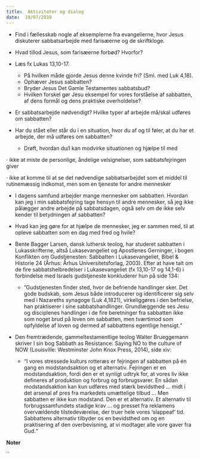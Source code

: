 ```yaml
---
title:  Aktiviteter og dialog
date:  19/07/2019
---
```


* 	Find i fællesskab nogle af eksemplerne fra evangelierne, hvor Jesus diskuterer sabbatsarbejde med farisæerne og de skriftkloge.

* 	Hvad tillod Jesus, som farisæerne forbød? Hvorfor?

* 	Læs fx Lukas 13,10-17.
	* 	På hvilken måde gjorde Jesus denne kvinde fri? (Sml. med Luk 4,18).
	* 	Ophæver Jesus sabbatten?
	* 	Bryder Jesus Det Gamle Testamentes sabbatsbud?
	* 	Hvilken forskel gør Jesu eksempel for vores forståelse af sabbatten, af dens formål og dens praktiske overholdelse?

* 	Er sabbatsarbejde nødvendigt? Hvilke typer af arbejde må/skal udføres om sabbatten?

* 	Har du stået eller står du i en situation, hvor du af og til føler, at du har et arbejde, der må udføres om sabbatten?
	* 	Drøft, hvordan du/I kan modvirke situationen og hjælpe til med

·	ikke at miste de personlige, åndelige velsignelser, som sabbatsfejringen giver

·	ikke at komme til at se det nødvendige sabbatsarbejdet som et middel til rutinemæssig indkomst, men som en tjeneste for andre mennesker

* 	I dagens samfund arbejder mange mennesker om sabbatten. Hvordan kan jeg i min sabbatsfejring tage hensyn til andre mennesker, så jeg ikke pålægger andre arbejde på sabbatsdagen, også selv om de ikke selv kender til betydningen af sabbatten?

* 	Hvad kan jeg gøre for at hjælpe de mennesker, jeg er sammen med, til at opleve sabbatten som en dag med fred og hvile?

* 	Bente Bagger Larsen, dansk luthersk teolog, har studeret sabbatten i Lukasskrifterne, altså Lukasevangeliet og Apostlenes Gerninger, i bogen Konflikten om Gudstjenesten: Sabbatten i Lukasevangeliet, Bibel & Historie 24 (Århus: Århus Universitetsforlag, 2003). Efter at have talt om de fire sabbatshelbredelser i Lukasevangeliet (fx 13,10-17 og 14,1-6) i forbindelse med Israels gudstjeneste konkluderer hun på side 134:
	* ”Gudstjenesten finder sted, hvor de befriende handlinger sker. Det gode budskab, som Jesus både introducerer og identificerer sig selv med i Nazareths synagoge (Luk 4,1821), virkeliggøres i den befrielse, han praktiserer i sine sabbatshandlinger. Grundlæggende ses Jesu og disciplenes handlinger i de fire beretninger fra sabbatten ikke som noget brud på loven om sabbatten, men tværtimod som opfyldelse af loven og dermed af sabbattens egentlige hensigt.“

* 	Den fremtrædende, gammeltestamentlige teolog Walter Brueggemann skriver I sin bog Sabbath as Resistance: Saying NO to the culture of NOW (Louisville: Westminster John Knox Press, 2014), side xiv:
	* “I vores stressede kulturs rotteræs er fejringen af sabbatten på én gang en modstandsaktion og et alternativ. Fejringen er en modstandsaktion, fordi den er et synligt udtryk for, at vores liv ikke defineres af produktion og forbrug og forbrugsvarer. En sådan modstandsaktion kan kun udføres med stærk bevidsthed … midt i det arsenal af pres fra markedets umættelige tilbud … Men sabbatten er ikke kun modstand. Den er et alternativ. Et alternativ til forbrugssamfundets stadige krav … og presset fra reklamens overvældende tilstedeværelse, der truer hele vores ‘slappeaf’ tid. Sabbattens alternativ tilbyder os en bevidsthed om og en praktisering af den overbevisning, at vi modtager alle vore gaver fra Gud.“

**Noter**

``